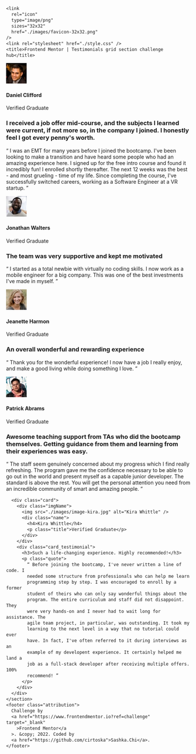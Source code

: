 <!DOCTYPE html>
<html lang="en">
  <head>
    <meta charset="UTF-8" />
    <meta name="viewport" content="width=device-width, initial-scale=1.0" />
    <!-- displays site properly based on user's device -->

    <link
      rel="icon"
      type="image/png"
      sizes="32x32"
      href="./images/favicon-32x32.png"
    />
    <link rel="stylesheet" href="./style.css" />
    <title>Frontend Mentor | Testimonials grid section challenge hub</title>
  </head>
  <body>
    <section class="testimonial">
      <div class="card">
        <div class="imgName">
          <img src="./images/image-daniel.jpg" alt="Daniel Clifford" />
          <div class="name">
            <h4>Daniel Clifford</h4>
            <p class="title">Verified Graduate</p>
          </div>
        </div>
        <div class="card_testimonial">
          <h3>
            I received a job offer mid-course, and the subjects I learned were
            current, if not more so, in the company I joined. I honestly feel I
            got every penny's worth.
          </h3>
          <p class="quote">
            “ I was an EMT for many years before I joined the bootcamp. I've
            been looking to make a transition and have heard some people who had
            an amazing experience here. I signed up for the free intro course
            and found it incredibly fun! I enrolled shortly thereafter. The next
            12 weeks was the best - and most grueling - time of my life. Since
            completing the course, I've successfully switched careers, working
            as a Software Engineer at a VR startup. ”
          </p>
        </div>
      </div>
      <div class="card">
        <div class="imgName">
          <img src="./images/image-jonathan.jpg" alt="Jonathan Walters" />
          <div class="name">
            <h4>Jonathan Walters</h4>
            <p class="title">Verified Graduate</p>
          </div>
        </div>
        <div class="card_testimonial">
          <h3>The team was very supportive and kept me motivated</h3>
          <p class="quote">
            “ I started as a total newbie with virtually no coding skills. I now
            work as a mobile engineer for a big company. This was one of the
            best investments I've made in myself. ”
          </p>
        </div>
      </div>
      <div class="card">
        <div class="imgName">
          <img src="./images/image-jeanette.jpg" alt="Jeanette Harmon" />
          <div class="name">
            <h4>Jeanette Harmon</h4>
            <p class="title">Verified Graduate</p>
          </div>
        </div>
        <div class="card_testimonial">
          <h3>An overall wonderful and rewarding experience</h3>
          <p class="quote">
            “ Thank you for the wonderful experience! I now have a job I really
            enjoy, and make a good living while doing something I love. ”
          </p>
        </div>
      </div>
      <div class="card">
        <div class="imgName">
          <img src="./images/image-patrick.jpg" alt="Patrick Abrams" />
          <div class="name">
            <h4>Patrick Abrams</h4>
            <p class="title">Verified Graduate</p>
          </div>
        </div>
        <div class="card_testimonial">
          <h3>
            Awesome teaching support from TAs who did the bootcamp themselves.
            Getting guidance from them and learning from their experiences was
            easy.
          </h3>
          <p class="quote">
            “ The staff seem genuinely concerned about my progress which I find
            really refreshing. The program gave me the confidence necessary to
            be able to go out in the world and present myself as a capable
            junior developer. The standard is above the rest. You will get the
            personal attention you need from an incredible community of smart
            and amazing people. ”
          </p>
        </div>
      </div>

      <div class="card">
        <div class="imgName">
          <img src="./images/image-kira.jpg" alt="Kira Whittle" />
          <div class="name">
            <h4>Kira Whittle</h4>
            <p class="title">Verified Graduate</p>
          </div>
        </div>
        <div class="card_testimonial">
          <h3>Such a life-changing experience. Highly recommended!</h3>
          <p class="quote">
            “ Before joining the bootcamp, I've never written a line of code. I
            needed some structure from professionals who can help me learn
            programming step by step. I was encouraged to enroll by a former
            student of theirs who can only say wonderful things about the
            program. The entire curriculum and staff did not disappoint. They
            were very hands-on and I never had to wait long for assistance. The
            agile team project, in particular, was outstanding. It took my
            learning to the next level in a way that no tutorial could ever
            have. In fact, I've often referred to it during interviews as an
            example of my developent experience. It certainly helped me land a
            job as a full-stack developer after receiving multiple offers. 100%
            recommend! ”
          </p>
        </div>
      </div>
    </section>
    <footer class="attribution">
      Challenge by
      <a href="https://www.frontendmentor.io?ref=challenge" target="_blank"
        >Frontend Mentor</a
      >. &copy; 2022. Coded by
      <a href="https://github.com/cirtoska">Sashka.Chi</a>.
    </footer>
  </body>
</html>
